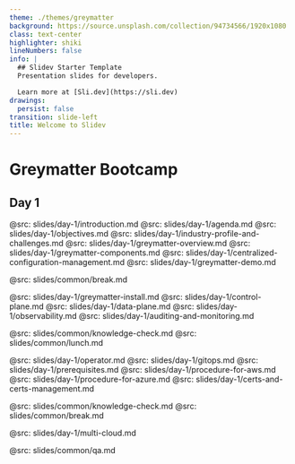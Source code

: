 ```yaml
---
theme: ./themes/greymatter
background: https://source.unsplash.com/collection/94734566/1920x1080
class: text-center
highlighter: shiki
lineNumbers: false
info: |
  ## Slidev Starter Template
  Presentation slides for developers.

  Learn more at [Sli.dev](https://sli.dev)
drawings:
  persist: false
transition: slide-left
title: Welcome to Slidev
---
```


# Greymatter Bootcamp
## Day 1

@src: slides/day-1/introduction.md
@src: slides/day-1/agenda.md
@src: slides/day-1/objectives.md
@src: slides/day-1/industry-profile-and-challenges.md
@src: slides/day-1/greymatter-overview.md
@src: slides/day-1/greymatter-components.md
@src: slides/day-1/centralized-configuration-management.md
@src: slides/day-1/greymatter-demo.md

@src: slides/common/break.md

@src: slides/day-1/greymatter-install.md
@src: slides/day-1/control-plane.md
@src: slides/day-1/data-plane.md
@src: slides/day-1/observability.md
@src: slides/day-1/auditing-and-monitoring.md

@src: slides/common/knowledge-check.md
@src: slides/common/lunch.md

@src: slides/day-1/operator.md
@src: slides/day-1/gitops.md
@src: slides/day-1/prerequisites.md
@src: slides/day-1/procedure-for-aws.md
@src: slides/day-1/procedure-for-azure.md
@src: slides/day-1/certs-and-certs-management.md

@src: slides/common/knowledge-check.md
@src: slides/common/break.md

@src: slides/day-1/multi-cloud.md

@src: slides/common/qa.md

